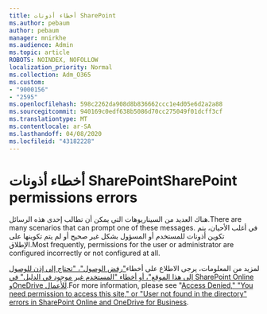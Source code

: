 ```yaml
---
title: أخطاء أذونات SharePoint
ms.author: pebaum
author: pebaum
manager: mnirkhe
ms.audience: Admin
ms.topic: article
ROBOTS: NOINDEX, NOFOLLOW
localization_priority: Normal
ms.collection: Adm_O365
ms.custom:
- "9000156"
- "2595"
ms.openlocfilehash: 598c2262da908d8b836662ccc1e4d05e6d2a2a88
ms.sourcegitcommit: 940169c0edf638b5086d70cc275049f01dcff3cf
ms.translationtype: MT
ms.contentlocale: ar-SA
ms.lasthandoff: 04/08/2020
ms.locfileid: "43182228"
---
```

# <a name="sharepoint-permissions-errors"></a><span data-ttu-id="d15e4-102">أخطاء أذونات SharePoint</span><span class="sxs-lookup"><span data-stu-id="d15e4-102">SharePoint permissions errors</span></span>

<span data-ttu-id="d15e4-103">هناك العديد من السيناريوهات التي يمكن أن تطالب إحدى هذه الرسائل.</span><span class="sxs-lookup"><span data-stu-id="d15e4-103">There are many scenarios that can prompt one of these messages.</span></span> <span data-ttu-id="d15e4-104">في أغلب الأحيان، يتم تكوين أذونات للمستخدم أو المسؤول بشكل غير صحيح أو لم يتم تكوينها على الإطلاق.</span><span class="sxs-lookup"><span data-stu-id="d15e4-104">Most frequently, permissions for the user or administrator are configured incorrectly or not configured at all.</span></span> 

<span data-ttu-id="d15e4-105">لمزيد من المعلومات، يرجى الاطلاع على أخطاء["رفض الوصول"، "تحتاج إلى إذن للوصول إلى هذا الموقع"، أو أخطاء "المستخدم غير موجود في الدليل" في SharePoint Online وOneDrive للأعمال](https://docs.microsoft.com/sharepoint/support/administration/access-denied-or-need-permission-error-sharepoint-online-or-onedrive-for-business).</span><span class="sxs-lookup"><span data-stu-id="d15e4-105">For more information, please see "[Access Denied," "You need permission to access this site," or "User not found in the directory" errors in SharePoint Online and OneDrive for Business](https://docs.microsoft.com/sharepoint/support/administration/access-denied-or-need-permission-error-sharepoint-online-or-onedrive-for-business).</span></span>
